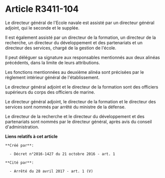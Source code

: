 # Article R3411-104

Le directeur général de l'Ecole navale est assisté par un directeur général adjoint, qui le seconde et le supplée. 

Il est également assisté par un directeur de la formation, un directeur de la recherche, un directeur du développement et des
partenariats et un directeur des services, chargé de la gestion de l'école. 

Il peut déléguer sa signature aux responsables mentionnés aux deux alinéas précédents, dans la limite de leurs attributions. 

Les fonctions mentionnées au deuxième alinéa sont précisées par le règlement intérieur général de l'établissement. 

Le directeur général adjoint et le directeur de la formation sont des officiers supérieurs du corps des officiers de marine. 

Le directeur général adjoint, le directeur de la formation et le directeur des services sont nommés par arrêté du ministre de
la défense. 

Le directeur de la recherche et le directeur du développement et des partenariats sont nommés par le directeur général, après
avis du conseil d'administration.

**Liens relatifs à cet article**

	**Créé par**:

	  - Décret n°2016-1427 du 21 octobre 2016 - art. 1

	**Cité par**:

	  - Arrêté du 28 avril 2017 - art. 1 (V)
